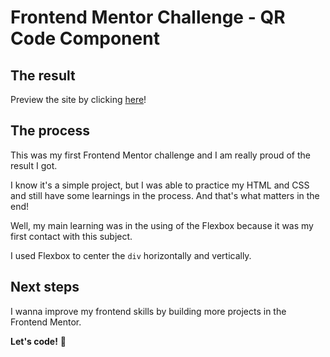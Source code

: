 # Frontend Mentor Challenge - QR Code Component

## The result

Preview the site by clicking [here](https://qrcodecomponent-thullyo.netlify.app/)!

## The process

This was my first Frontend Mentor challenge and I am really proud of the result I got. 

I know it's a simple project, but I was able to practice my HTML and CSS and still have some learnings in the process. And that's what matters in the end!

Well, my main learning was in the using of the Flexbox because it was my first contact with this subject.

I used Flexbox to center the `div` horizontally and vertically.

## Next steps

I wanna improve my frontend skills by building more projects in the Frontend Mentor.

**Let's code!** 🚀
